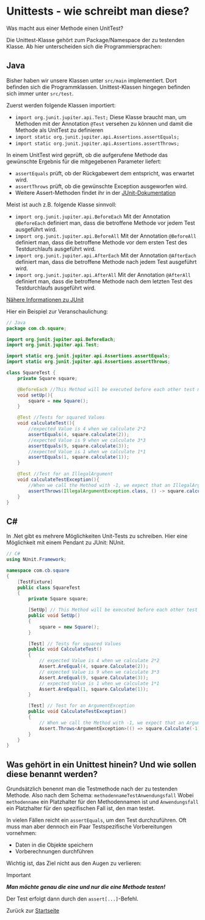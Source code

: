 # Unittests - wie schreibt man diese?

Was macht aus einer Methode einen UnitTest?

Die Unittest-Klasse gehört zum Package/Namespace der zu testenden Klasse. Ab hier unterscheiden sich die Programmiersprachen:

## Java

Bisher haben wir unsere Klassen unter `src/main` implementiert. Dort befinden sich die Programmklassen. Unittest-Klassen hingegen befinden sich immer unter `src/test`.

Zuerst werden folgende Klassen importiert:
- `import org.junit.jupiter.api.Test;` Diese Klasse braucht man, um Methoden mit der Annotation `@Test` versehen zu können und damit die Methode als UnitTest zu definieren
- `import static org.junit.jupiter.api.Assertions.assertEquals;`
- `import static org.junit.jupiter.api.Assertions.assertThrows;`

In einem UnitTest wird geprüft, ob die aufgerufene Methode das gewünschte Ergebnis für die mitgegebenen Parameter liefert:
- `assertEquals` prüft, ob der Rückgabewert dem entspricht, was erwartet wird. 
- `assertThrows` prüft, ob die gewünschte Exception ausgeworfen wird.
- Weitere Assert-Methoden findet ihr in der [JUnit-Dokumentation](https://junit.org/junit5/docs/5.9.1/api/org.junit.jupiter.api/org/junit/jupiter/api/Assertions.html)

Meist ist auch z.B. folgende Klasse sinnvoll:
- `import org.junit.jupiter.api.BeforeEach`
Mit der Annotation `@BeforeEach` definiert man, dass die betroffene Methode vor jedem Test ausgeführt wird.
- `import org.junit.jupiter.api.BeforeAll`
Mit der Annotation `@BeforeAll` definiert man, dass die betroffene Methode vor dem ersten Test des Testdurchlaufs ausgeführt wird.
- `import org.junit.jupiter.api.AfterEach`
Mit der Annotation `@AfterEach` definiert man, dass die betroffene Methode nach jedem Test ausgeführt wird.
- `import org.junit.jupiter.api.AfterAll`
Mit der Annotation `@AfterAll` definiert man, dass die betroffene Methode nach dem letzten Test des Testdurchlaufs ausgeführt wird.

[Nähere Informationen zu JUnit](https://junit.org/junit5/docs/current/user-guide/)

Hier ein Beispiel zur Veranschaulichung:

```java
// Java 
package com.cb.square;

import org.junit.jupiter.api.BeforeEach;
import org.junit.jupiter.api.Test;

import static org.junit.jupiter.api.Assertions.assertEquals;
import static org.junit.jupiter.api.Assertions.assertThrows;

class SquareTest {
    private Square square;

    @BeforeEach //This Method will be executed before each other test method
    void setUp(){
        square = new Square();
    }

    @Test //Tests for squared Values
    void calculateTest(){
        //expected Value is 4 when we calculate 2*2
        assertEquals(4, square.calculate(2));
        //expected Value is 9 when we calculate 3*3
        assertEquals(9, square.calculate(3));
        //expected Value is 1 when we calculate 1*1
        assertEquals(1, square.calculate(1));
    }

    @Test //Test for an IllegalArgument
    void calculateTestException(){
        //When we call the Method with -1, we expect that an IllegalArgumentException is thrown
        assertThrows(IllegalArgumentException.class, () -> square.calculate(-1));
    }
}
```


## C#

In .Net gibt es mehrere Möglichkeiten Unit-Tests zu schreiben. Hier eine Möglichkeit mit einem Pendant zu JUnit: NUnit.

```csharp
// C# 
using NUnit.Framework;

namespace com.cb.square
{
    [TestFixture]
    public class SquareTest
    {
        private Square square;

        [SetUp] // This Method will be executed before each other test method
        public void SetUp()
        {
            square = new Square();
        }

        [Test] // Tests for squared Values
        public void CalculateTest()
        {
            // expected Value is 4 when we calculate 2*2
            Assert.AreEqual(4, square.Calculate(2));
            // expected Value is 9 when we calculate 3*3
            Assert.AreEqual(9, square.Calculate(3));
            // expected Value is 1 when we calculate 1*1
            Assert.AreEqual(1, square.Calculate(1));
        }

        [Test] // Test for an ArgumentException
        public void CalculateTestException()
        {
            // When we call the Method with -1, we expect that an ArgumentException is thrown
            Assert.Throws<ArgumentException>(() => square.Calculate(-1));
        }
    }
}
```

## Was gehört in ein Unittest hinein? Und wie sollen diese benannt werden?

Grundsätzlich benennt man die Testmethode nach der zu testenden Methode. Also nach dem Schema:
`methodennameTestAnwendungsfall`
Wobei `methodenname` ein Platzhalter für den Methodennamen ist und `Anwendungsfall` ein Platzhalter für den spezifischen Fall ist, den man testet. 

In vielen Fällen reicht ein `assertEquals`, um den Test durchzuführen. Oft muss man aber dennoch ein Paar Testspezifische Vorbereitungen vornehmen:
- Daten in die Objekte speichern
- Vorberechnungen durchführen

Wichtig ist, das Ziel nicht aus den Augen zu verlieren: 
> [!IMPORTANT]
> ***Man möchte genau die eine und nur die eine Methode testen!***

Der Test erfolgt dann durch den `assert[...]`-Befehl.

Zurück zur [Startseite](../README.md)